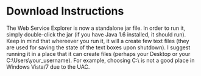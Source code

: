 # Download Instructions #

The Web Service Explorer is now a standalone jar file. In order to run it, simply double-click the jar (if you have Java 1.6 installed, it should run). Keep in mind that whereever you run it, it will a create few text files (they are used for saving the state of the text boxes upon shutdown). I suggest running it in a place that it can create files (perhaps your Desktop or your C:\Users\your\_username). For example, choosing C:\ is not a good place in Windows Vista/7 due to the UAC.